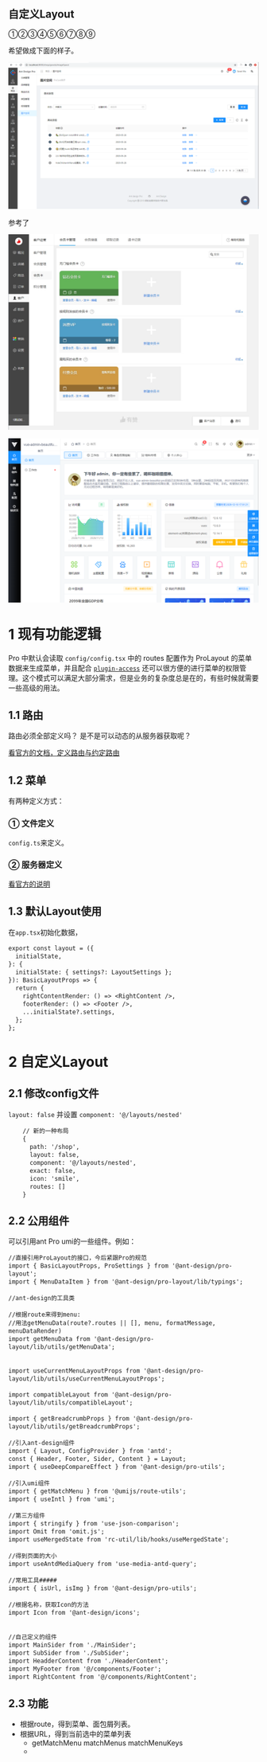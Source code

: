 ## 自定义Layout

①②③④⑤⑥⑦⑧⑨

希望做成下面的样子。

![](imgs/newpage.png)



参考了

![](imgs/newPage2.png)



![](imgs/newPage3.png)



# 1 现有功能逻辑

Pro 中默认会读取 `config/config.tsx` 中的 routes 配置作为 ProLayout 的菜单数据来生成菜单，并且配合 [`plugin-access`](https://umijs.org/plugins/plugin-access) 还可以很方便的进行菜单的权限管理。这个模式可以满足大部分需求，但是业务的复杂度总是在的，有些时候就需要一些高级的用法。



## 1.1 路由

路由必须全部定义吗？ 是不是可以动态的从服务器获取呢？

[看官方的文档，定义路由与约定路由](https://umijs.org/zh-CN/docs/routing)



## 1.2 菜单

有两种定义方式：



### ① 文件定义

`config.ts`来定义。



### ② 服务器定义

[看官方的说明](https://beta-pro.ant.design/docs/advanced-menu-cn)



## 1.3 默认Layout使用

在`app.tsx`初始化数据，

```tsx
export const layout = ({
  initialState,
}: {
  initialState: { settings?: LayoutSettings };
}): BasicLayoutProps => {
  return {
    rightContentRender: () => <RightContent />,
    footerRender: () => <Footer />,
    ...initialState?.settings,
  };
};
```





# 2 自定义Layout



## 2.1 修改config文件

`layout: false`  并设置 `component: '@/layouts/nested'`

```tsx
    // 新的一种布局
    {
      path: '/shop',
      layout: false,
      component: '@/layouts/nested',
      exact: false,
      icon: 'smile',
      routes: []
    }    
```



## 2.2 公用组件

可以引用ant Pro umi的一些组件。例如：

```tsx
//直接引用ProLayout的接口，今后紧跟Pro的规范
import { BasicLayoutProps, ProSettings } from '@ant-design/pro-layout';
import { MenuDataItem } from '@ant-design/pro-layout/lib/typings';

//ant-design的工具类

//根据route来得到menu:
//用法getMenuData(route?.routes || [], menu, formatMessage, menuDataRender)
import getMenuData from '@ant-design/pro-layout/lib/utils/getMenuData';


import useCurrentMenuLayoutProps from '@ant-design/pro-layout/lib/utils/useCurrentMenuLayoutProps';

import compatibleLayout from '@ant-design/pro-layout/lib/utils/compatibleLayout';

import { getBreadcrumbProps } from '@ant-design/pro-layout/lib/utils/getBreadcrumbProps';

//引入ant-design组件
import { Layout, ConfigProvider } from 'antd';
const { Header, Footer, Sider, Content } = Layout;
import { useDeepCompareEffect } from '@ant-design/pro-utils';

//引入umi组件
import { getMatchMenu } from '@umijs/route-utils';
import { useIntl } from 'umi';

//第三方组件
import { stringify } from 'use-json-comparison';
import Omit from 'omit.js';
import useMergedState from 'rc-util/lib/hooks/useMergedState';

//得到页面的大小
import useAntdMediaQuery from 'use-media-antd-query';

//常用工具#####
import { isUrl, isImg } from '@ant-design/pro-utils';

//根据名称，获取Icon的方法
import Icon from '@ant-design/icons';


//自己定义的组件
import MainSider from './MainSider';
import SubSider from './SubSider';
import HeadderContent from './HeaderContent';
import MyFooter from '@/components/Footer';
import RightContent from '@/components/RightContent';
```



 ## 2.3 功能

* 根据route，得到菜单、面包屑列表。
* 根据URL，得到当前选中的菜单列表
  * getMatchMenu matchMenus  matchMenuKeys
  * 

